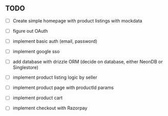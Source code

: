 ## TODO
- [ ] Create simple homepage with product listings with mockdata
- [ ] figure out OAuth 
- [ ] implement basic auth (email, password)
- [ ] implement google sso
- [ ] add database with drizzle ORM (decide on database, either NeonDB or Singlestore)
- [ ] implement product listing logic by seller
- [ ] implement product page with productId params
- [ ] implement product cart
- [ ] implement checkout with Razorpay

